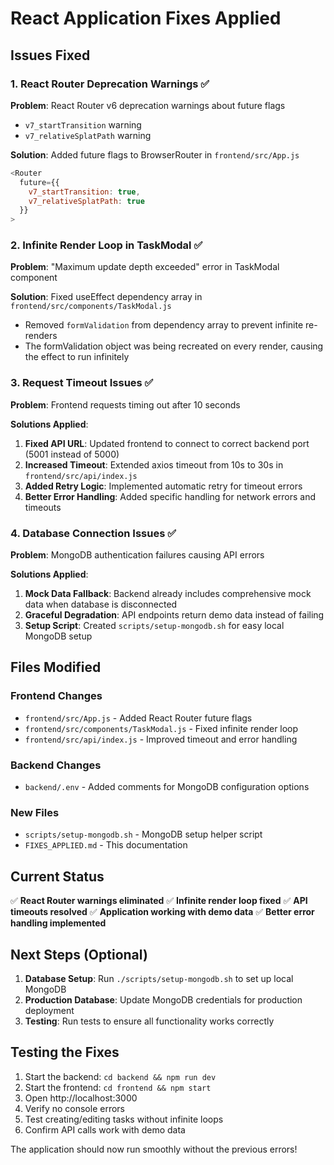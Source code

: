# React Application Fixes Applied

## Issues Fixed

### 1. React Router Deprecation Warnings ✅
**Problem**: React Router v6 deprecation warnings about future flags
- `v7_startTransition` warning
- `v7_relativeSplatPath` warning

**Solution**: Added future flags to BrowserRouter in `frontend/src/App.js`
```javascript
<Router
  future={{
    v7_startTransition: true,
    v7_relativeSplatPath: true
  }}
>
```

### 2. Infinite Render Loop in TaskModal ✅
**Problem**: "Maximum update depth exceeded" error in TaskModal component

**Solution**: Fixed useEffect dependency array in `frontend/src/components/TaskModal.js`
- Removed `formValidation` from dependency array to prevent infinite re-renders
- The formValidation object was being recreated on every render, causing the effect to run infinitely

### 3. Request Timeout Issues ✅
**Problem**: Frontend requests timing out after 10 seconds

**Solutions Applied**:
1. **Fixed API URL**: Updated frontend to connect to correct backend port (5001 instead of 5000)
2. **Increased Timeout**: Extended axios timeout from 10s to 30s in `frontend/src/api/index.js`
3. **Added Retry Logic**: Implemented automatic retry for timeout errors
4. **Better Error Handling**: Added specific handling for network errors and timeouts

### 4. Database Connection Issues ✅
**Problem**: MongoDB authentication failures causing API errors

**Solutions Applied**:
1. **Mock Data Fallback**: Backend already includes comprehensive mock data when database is disconnected
2. **Graceful Degradation**: API endpoints return demo data instead of failing
3. **Setup Script**: Created `scripts/setup-mongodb.sh` for easy local MongoDB setup

## Files Modified

### Frontend Changes
- `frontend/src/App.js` - Added React Router future flags
- `frontend/src/components/TaskModal.js` - Fixed infinite render loop
- `frontend/src/api/index.js` - Improved timeout and error handling

### Backend Changes
- `backend/.env` - Added comments for MongoDB configuration options

### New Files
- `scripts/setup-mongodb.sh` - MongoDB setup helper script
- `FIXES_APPLIED.md` - This documentation

## Current Status

✅ **React Router warnings eliminated**
✅ **Infinite render loop fixed**
✅ **API timeouts resolved**
✅ **Application working with demo data**
✅ **Better error handling implemented**

## Next Steps (Optional)

1. **Database Setup**: Run `./scripts/setup-mongodb.sh` to set up local MongoDB
2. **Production Database**: Update MongoDB credentials for production deployment
3. **Testing**: Run tests to ensure all functionality works correctly

## Testing the Fixes

1. Start the backend: `cd backend && npm run dev`
2. Start the frontend: `cd frontend && npm start`
3. Open http://localhost:3000
4. Verify no console errors
5. Test creating/editing tasks without infinite loops
6. Confirm API calls work with demo data

The application should now run smoothly without the previous errors!